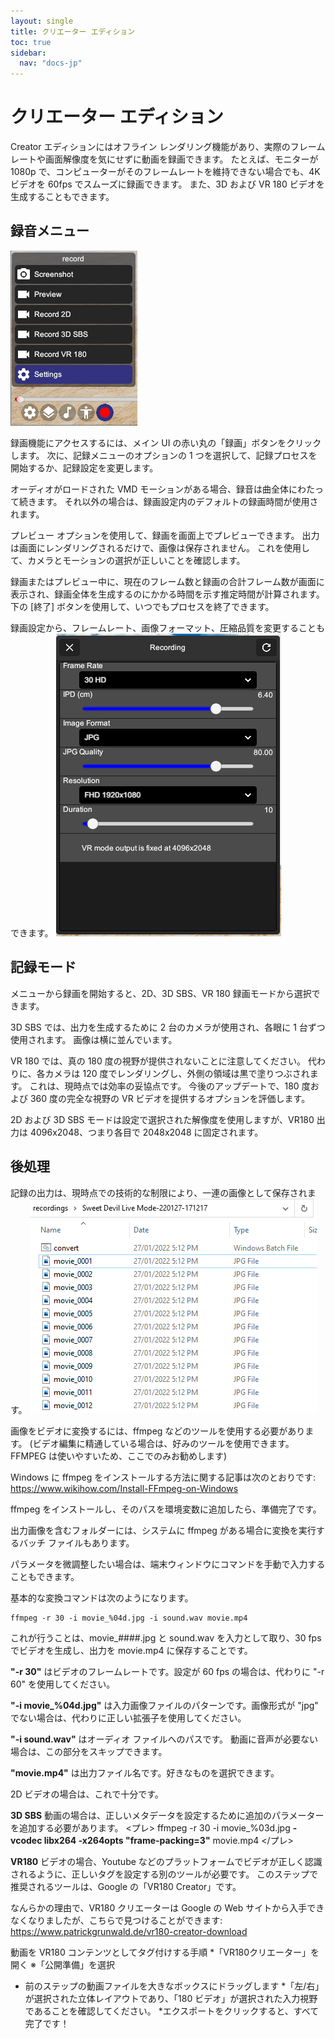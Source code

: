 ```yaml
---
layout: single
title: クリエーター エディション
toc: true
sidebar:
  nav: "docs-jp"
---
```

# クリエーター エディション

Creator エディションにはオフライン レンダリング機能があり、実際のフレーム レートや画面解像度を気にせずに動画を録画できます。 たとえば、モニターが 1080p で、コンピューターがそのフレームレートを維持できない場合でも、4K ビデオを 60fps でスムーズに録画できます。 また、3D および VR 180 ビデオを生成することもできます。

## 録音メニュー

![録画メニュー](/images/record_menu.png)

録画機能にアクセスするには、メイン UI の赤い丸の「録画」ボタンをクリックします。 次に、記録メニューのオプションの 1 つを選択して、記録プロセスを開始するか、記録設定を変更します。

オーディオがロードされた VMD モーションがある場合、録音は曲全体にわたって続きます。 それ以外の場合は、録画設定内のデフォルトの録画時間が使用されます。

プレビュー オプションを使用して、録画を画面上でプレビューできます。 出力は画面にレンダリングされるだけで、画像は保存されません。 これを使用して、カメラとモーションの選択が正しいことを確認します。

録画またはプレビュー中に、現在のフレーム数と録画の合計フレーム数が画面に表示され、録画全体を生成するのにかかる時間を示す推定時間が計算されます。 下の [終了] ボタンを使用して、いつでもプロセスを終了できます。

録画設定から、フレームレート、画像フォーマット、圧縮品質を変更することもできます。
![録画設定](/images/record_setting.png)

## 記録モード

メニューから録画を開始すると、2D、3D SBS、VR 180 録画モードから選択できます。

3D SBS では、出力を生成するために 2 台のカメラが使用され、各眼に 1 台ずつ使用されます。 画像は横に並んでいます。

VR 180 では、真の 180 度の視野が提供されないことに注意してください。 代わりに、各カメラは 120 度でレンダリングし、外側の領域は黒で塗りつぶされます。 これは、現時点では効率の妥協点です。 今後のアップデートで、180 度および 360 度の完全な視野の VR ビデオを提供するオプションを評価します。

2D および 3D SBS モードは設定で選択された解像度を使用しますが、VR180 出力は 4096x2048、つまり各目で 2048x2048 に固定されます。

## 後処理

記録の出力は、現時点での技術的な制限により、一連の画像として保存されます。
![画像を記録する](/images/record_images.png)

画像をビデオに変換するには、ffmpeg などのツールを使用する必要があります。 (ビデオ編集に精通している場合は、好みのツールを使用できます。FFMPEG は使いやすいため、ここでのみお勧めします)

Windows に ffmpeg をインストールする方法に関する記事は次のとおりです: https://www.wikihow.com/Install-FFmpeg-on-Windows

ffmpeg をインストールし、そのパスを環境変数に追加したら、準備完了です。

出力画像を含むフォルダーには、システムに ffmpeg がある場合に変換を実行するバッチ ファイルもあります。

パラメータを微調整したい場合は、端末ウィンドウにコマンドを手動で入力することもできます。

基本的な変換コマンドは次のようになります。
```
ffmpeg -r 30 -i movie_%04d.jpg -i sound.wav movie.mp4
```

これが行うことは、movie_####.jpg と sound.wav を入力として取り、30 fps でビデオを生成し、出力を movie.mp4 に保存することです。

**"-r 30"** はビデオのフレームレートです。設定が 60 fps の場合は、代わりに "-r 60" を使用してください。

**"-i movie_%04d.jpg"** は入力画像ファイルのパターンです。画像形式が "jpg" でない場合は、代わりに正しい拡張子を使用してください。

**"-i sound.wav"** はオーディオ ファイルへのパスです。 動画に音声が必要ない場合は、この部分をスキップできます。

**"movie.mp4"** は出力ファイル名です。好きなものを選択できます。


2D ビデオの場合は、これで十分です。

**3D SBS** 動画の場合は、正しいメタデータを設定するために追加のパラメーターを追加する必要があります。
<プレ>
ffmpeg -r 30 -i movie_%03d.jpg <b>-vcodec libx264 -x264opts "frame-packing=3"</b> movie.mp4
</プレ>

**VR180** ビデオの場合、Youtube などのプラットフォームでビデオが正しく認識されるように、正しいタグを設定する別のツールが必要です。 このステップで推奨されるツールは、Google の「VR180 Creator」です。

なんらかの理由で、VR180 クリエーターは Google の Web サイトから入手できなくなりましたが、こちらで見つけることができます: https://www.patrickgrunwald.de/vr180-creator-download

動画を VR180 コンテンツとしてタグ付けする手順
*「VR180クリエーター」を開く
※「公開準備」を選択
* 前のステップの動画ファイルを大きなボックスにドラッグします
*「左/右」が選択された立体レイアウトであり、「180 ビデオ」が選択された入力視野であることを確認してください。
*エクスポートをクリックすると、すべて完了です！